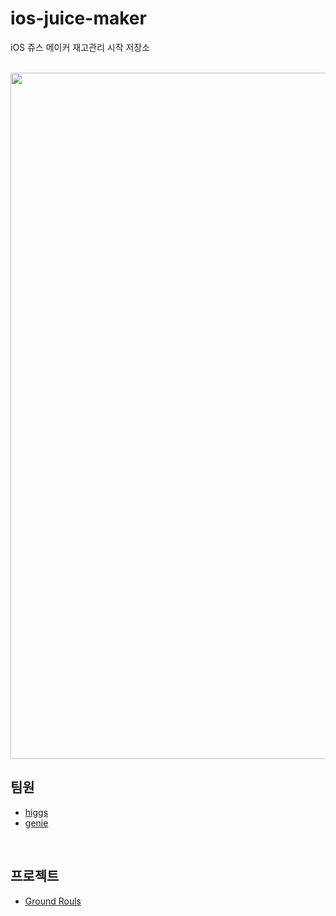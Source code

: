 # ios-juice-maker
iOS 쥬스 메이커 재고관리 시작 저장소
<br />
<br />

<img width="1098" src="https://user-images.githubusercontent.com/25359605/154262361-858a2fe7-d0e6-43f3-a2c5-5fa5d38b5c3c.png"/>

## 팀원
- [higgs](https://github.com/higgs1022)
- [genie](https://github.com/JIINHEO)
<br />

## 프로젝트
- [Ground Rouls](GroundRules.md)

